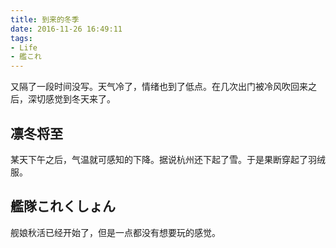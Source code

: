 ```yaml
---
title: 到来的冬季
date: 2016-11-26 16:49:11
tags:
- Life
- 艦これ
---
```

又隔了一段时间没写。天气冷了，情绪也到了低点。在几次出门被冷风吹回来之后，深切感觉到冬天来了。
<!--more-->
## 凛冬将至
某天下午之后，气温就可感知的下降。据说杭州还下起了雪。于是果断穿起了羽绒服。

## 艦隊これくしょん
舰娘秋活已经开始了，但是一点都没有想要玩的感觉。